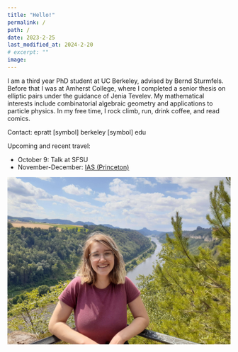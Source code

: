 ```yaml
---
title: "Hello!"
permalink: /
path: /
date: 2023-2-25
last_modified_at: 2024-2-20
# excerpt: ""
image:
---
```


I am a third year PhD student at UC Berkeley, advised by Bernd Sturmfels. Before that I was at Amherst College, where I completed a senior thesis on elliptic pairs under the guidance of Jenia Tevelev. My mathematical interests include combinatorial algebraic geometry and applications to particle physics. In my free time, I rock climb, run, drink coffee, and read comics.

Contact: epratt [symbol] berkeley [symbol] edu

Upcoming and recent travel:
* October 9: Talk at SFSU
* November-December: [IAS (Princeton)](https://www.ias.edu/math/events/sp/24-25)

![alt text](/assets/images/hike.jpg "Title")
